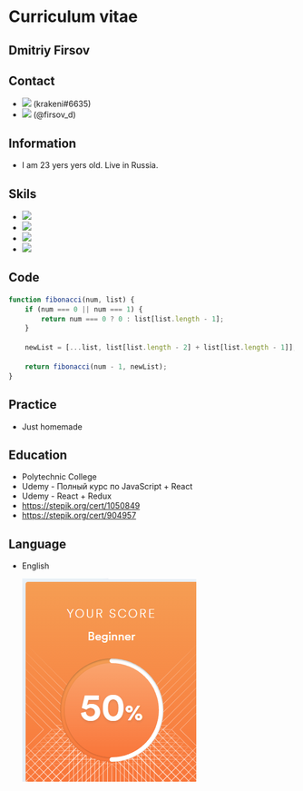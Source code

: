 # Curriculum vitae

## Dmitriy Firsov 
## Contact 
* <img src="https://img.icons8.com/nolan/32/discord-logo.png"/> (krakeni#6635) 
* <img src="https://img.icons8.com/nolan/32/telegram-app.png"/> (@firsov_d)
## Information
* I am 23 yers yers old. Live in Russia.
## Skils
* <img src="https://img.icons8.com/external-others-iconmarket/36/000000/external-js-file-types-others-iconmarket-3.png"/>
* <img src="https://img.icons8.com/ios-glyphs/32/000000/react.png"/>
* <img src="https://img.icons8.com/windows/32/000000/typescript.png"/>
* <img src="https://img.icons8.com/windows/32/000000/git.png"/>
## Code
```javascript
function fibonacci(num, list) {
    if (num === 0 || num === 1) {
        return num === 0 ? 0 : list[list.length - 1];
    }

    newList = [...list, list[list.length - 2] + list[list.length - 1]];

    return fibonacci(num - 1, newList);
}
```
## Practice
* Just homemade
## Education
* Polytechnic College
* Udemy - Полный курс по JavaScript + React 
* Udemy - React + Redux
* https://stepik.org/cert/1050849
* https://stepik.org/cert/904957
## Language
* English 

    <img src="./img/scoreEng.png" />
